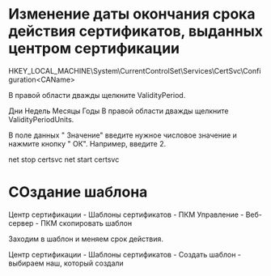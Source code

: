 # Изменение даты окончания срока действия сертификатов, выданных центром сертификации

<!-- Чтобы изменить параметры срока действия для ЦС, выполните следующие действия. -->

<!-- Найдите и щелкните следующий раздел реестра: -->

HKEY_LOCAL_MACHINE\System\CurrentControlSet\Services\CertSvc\Configuration\<CAName>

В правой области дважды щелкните ValidityPeriod.

<!-- В поле данных "Значение " введите одно из следующих значений и нажмите кнопку "ОК": -->

Дни
Недель
Месяцы
Годы
В правой области дважды щелкните ValidityPeriodUnits.

В поле данных " Значение" введите нужное числовое значение и нажмите кнопку " ОК". Например, введите 2.

<!-- В командной строке введите следующие строки. После каждой строки нажмите клавишу ВВОД. -->

net stop certsvc
net start certsvc

<!-- Введите выход, чтобы выйти из командной строки. -->

# СОздание шаблона

Центр сертификации - Шаблоны сертификатов - ПКМ Управление - Веб-сервер - ПКМ скопировать шаблон

Заходим в шаблон и меняем срок действия.

Центр сертификации - Шаблоны сертификатов - Создать шаблон - выбираем наш, который создали

